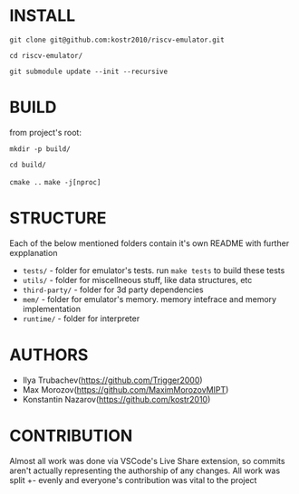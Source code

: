 # INSTALL

`git clone git@github.com:kostr2010/riscv-emulator.git`

`cd riscv-emulator/`

`git submodule update --init --recursive`

# BUILD

from project's root:

`mkdir -p build/`

`cd build/`

`cmake ..`
`make -j[nproc]`

# STRUCTURE

Each of the below mentioned folders contain it's own README with further expplanation

- `tests/` - folder for emulator's tests. run `make tests` to build these tests
- `utils/` - folder for miscellneous stuff, like data structures, etc
- `third-party/` - folder for 3d party dependencies
- `mem/` - folder for emulator's memory. memory intefrace and memory implementation
- `runtime/` - folder for interpreter

# AUTHORS

- Ilya Trubachev(https://github.com/Trigger2000)
- Max Morozov(https://github.com/MaximMorozovMIPT)
- Konstantin Nazarov(https://github.com/kostr2010)

# CONTRIBUTION

Almost all work was done via VSCode's Live Share extension, so commits aren't actually representing the authorship of any changes. All work was split +- evenly and everyone's contribution was vital to the project
